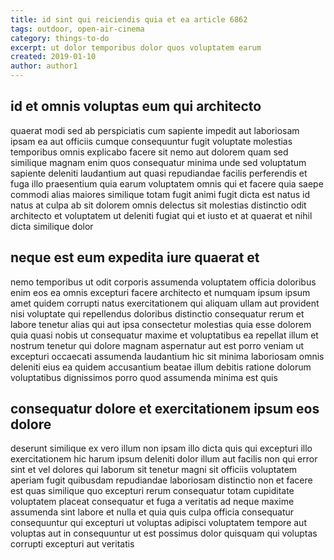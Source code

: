 ```yaml
---
title: id sint qui reiciendis quia et ea article 6862
tags: outdoor, open-air-cinema
category: things-to-do
excerpt: ut dolor temporibus dolor quos voluptatem earum
created: 2019-01-10
author: author1
---
```


## id et omnis voluptas eum qui architecto

quaerat modi sed ab perspiciatis cum sapiente impedit aut laboriosam ipsam ea aut officiis cumque consequuntur fugit voluptate molestias temporibus omnis explicabo facere sit nemo aut dolorem quam sed similique magnam enim quos consequatur minima unde sed voluptatum sapiente deleniti laudantium aut quasi repudiandae facilis perferendis et fuga illo praesentium quia earum voluptatem omnis qui et facere quia saepe commodi alias maiores similique totam fugit animi fugit dicta est natus id natus at culpa ab sit dolorem omnis delectus sit molestias distinctio odit architecto et voluptatem ut deleniti fugiat qui et iusto et at quaerat et nihil dicta similique dolor

## neque est eum expedita iure quaerat et

nemo temporibus ut odit corporis assumenda voluptatem officia doloribus enim eos ea omnis excepturi facere architecto et numquam ipsum ipsum amet quidem corrupti natus exercitationem qui aliquam ullam aut provident nisi voluptate qui repellendus doloribus distinctio consequatur rerum et labore tenetur alias qui aut ipsa consectetur molestias quia esse dolorem quia quasi nobis ut consequatur maxime et voluptatibus ea repellat illum et nostrum tenetur qui dolore magnam aspernatur aut est porro veniam ut excepturi occaecati assumenda laudantium hic sit minima laboriosam omnis deleniti eius ea quidem accusantium beatae illum debitis ratione dolorum voluptatibus dignissimos porro quod assumenda minima est quis

## consequatur dolore et exercitationem ipsum eos dolore

deserunt similique ex vero illum non ipsam illo dicta quis qui excepturi illo exercitationem hic harum ipsum deleniti dolor illum aut facilis non qui error sint et vel dolores qui laborum sit tenetur magni sit officiis voluptatem aperiam fugit quibusdam repudiandae laboriosam distinctio non et facere est quas similique quo excepturi rerum consequatur totam cupiditate voluptatem placeat consequatur et fuga a veritatis ad neque maxime assumenda sint labore et nulla et quia quis culpa officia consequatur consequuntur qui excepturi ut voluptas adipisci voluptatem tempore aut voluptas aut in consequuntur ut est possimus dolor quisquam qui voluptas corrupti excepturi aut veritatis
